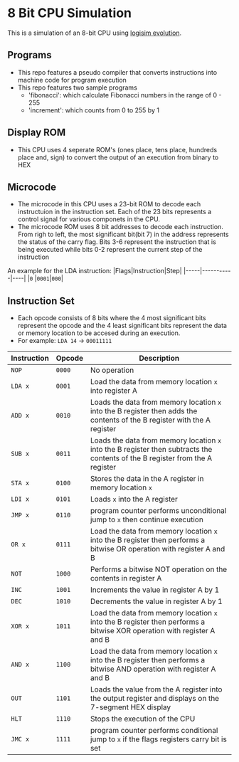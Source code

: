 # 8 Bit CPU Simulation 
This is a simulation of an 8-bit CPU using [logisim evolution](https://github.com/kevinawalsh/logisim-evolution).
## Programs
- This repo features a pseudo compiler that converts instructions into machine code for program execution 
- This repo features two sample programs 
    - 'fibonacci': which calculate Fibonacci numbers in the range of 0 - 255
    - 'increment': which counts from 0 to 255 by 1 
## Display ROM
- This CPU uses 4 seperate ROM's (ones place, tens place, hundreds place and, sign) to convert the output of an execution from binary to HEX 
## Microcode
- The microcode in this CPU uses a 23-bit ROM to decode each instructuion in the instruction set. Each of the 23 bits represents a control signal for various componets in the CPU. 
- The microcode ROM uses 8 bit addresses to decode each instruction. From righ to left, the most significant bit(bit 7) in the address represents the status of the carry flag. Bits 3-6 represent the instruction that is being executed while bits 0-2 represent the current step of the instruction

An example for the LDA instruction:
|Flags|Instruction|Step|
|-----|-----------|----|
|`0`   |`0001`|`000`|
## Instruction Set
- Each opcode consists of 8 bits where the 4 most significant bits represent the opcode and the 4 least significant bits represent the data or memory location to be accesed during an execution.
- For example: `LDA 14` -> `00011111` 

|Instruction|Opcode|Description|
|-----------|------|-----------|
|`NOP`      | `0000`  |No operation|
|`LDA x`    | `0001`  |Load the data from memory location `x` into register A|
|`ADD x`    | `0010`  |Loads the data from memory location `x` into the B register then adds the contents of the B register with the A register|
|`SUB x`    | `0011`  |Loads the data from memory location `x` into the B register then subtracts the contents of the B register from the A register|
|`STA x`    | `0100`  |Stores the data in the A register in memory location `x`|
|`LDI x`    | `0101`  |Loads `x` into the A register|
|`JMP x`    | `0110`  |program counter performs unconditional jump to `x` then continue execution|
|`OR x`     | `0111`  |Load the data from memory location `x` into the B register then performs a bitwise OR operation with register A and B|
|`NOT`      | `1000`  |Performs a bitwise NOT operation on the contents in register A|
|`INC`      | `1001`  |Increments the value in register A by 1|
|`DEC`      | `1010`  |Decrements the value in register A by 1|
|`XOR x`    | `1011`  |Load the data from memory location `x` into the B register then performs a bitwise XOR operation with register A and B|
|`AND x`    | `1100`  |Load the data from memory location `x` into the B register then performs a bitwise AND operation with register A and B|
|`OUT`      | `1101`  |Loads the value from the A register into the output register and displays on the 7-segment HEX display|
|`HLT`      | `1110`  |Stops the execution of the CPU|
|`JMC x`    | `1111`  |program counter performs conditional jump to `x` if the flags registers carry bit is set|



